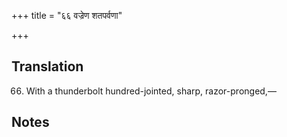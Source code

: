 +++
title = "६६ वज्रेण शतपर्वणा"

+++
## Translation
66. With a thunderbolt hundred-jointed, sharp, razor-pronged,—

## Notes

